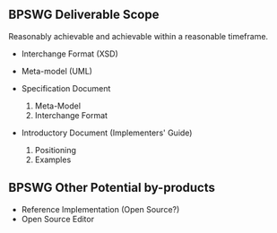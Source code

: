 ## BPSWG Deliverable Scope ##
Reasonably achievable and achievable within a reasonable timeframe.

  * Interchange Format (XSD)

  * Meta-model (UML)

  * Specification Document
    1. Meta-Model
    1. Interchange Format

  * Introductory Document (Implementers' Guide)
    1. Positioning
    1. Examples

## BPSWG Other Potential by-products ##
  * Reference Implementation (Open Source?)
  * Open Source Editor